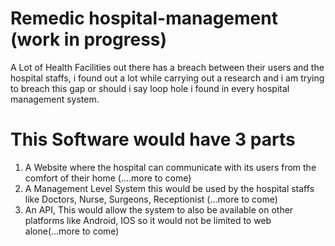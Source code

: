 # Remedic hospital-management (work in progress)
A Lot of Health Facilities out there has a breach between their users and the hospital staffs, 
i found out a lot while carrying out a research and i am trying to breach this gap or should i say loop hole i found in every hospital management system.

# This Software would have 3 parts
1. A Website where the hospital can communicate with its users from the comfort of their home (....more to come)
2. A Management Level System this would be used by the hospital staffs like Doctors, Nurse, Surgeons, Receptionist (...more to come)
3. An API, This would allow the system to also be available on other platforms like Android, IOS so it would not be limited to web alone(...more to come)
